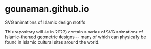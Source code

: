 # gounaman.github.io
SVG animations of Islamic design motifs

This repository will (ie in 2022) contain a series of SVG animations of Islamic-themed geometric designs -- many of which can physically be found in Islamic cultural sites around the world.



